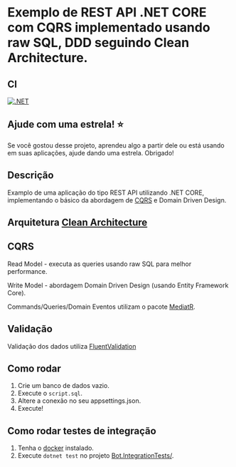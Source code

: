 Exemplo de REST API .NET CORE com CQRS implementado usando raw SQL, DDD seguindo Clean Architecture.
==============================================================

## CI

[![.NET](https://github.com/fernanduandrade/clean-architecture-api/actions/workflows/dotnet.yml/badge.svg?branch=main)](https://github.com/fernanduandrade/clean-architecture-api/actions/workflows/dotnet.yml)

## Ajude com uma estrela! :star:

Se você gostou desse projeto, aprendeu algo a partir dele ou está usando em suas aplicações, ajude dando uma estrela. Obrigado!

## Descrição
Examplo de uma aplicação do tipo REST API utilizando .NET CORE, implementando o básico da abordagem de [CQRS](https://docs.microsoft.com/en-us/azure/architecture/guide/architecture-styles/cqrs) e Domain Driven Design.


## Arquitetura [Clean Architecture](http://blog.cleancoder.com/uncle-bob/2012/08/13/the-clean-architecture.html)

## CQRS

Read Model - executa as queries usando raw SQL para melhor performance.

Write Model - abordagem Domain Driven Design (usando Entity Framework Core).

Commands/Queries/Domain Eventos utilizam o pacote [MediatR](https://github.com/jbogard/MediatR).


## Validação
Validação dos dados utiliza [FluentValidation](https://github.com/JeremySkinner/FluentValidation)


## Como rodar
1. Crie um banco de dados vazio.
2. Execute o `script.sql`.
2. Altere a conexão no seu appsettings.json.
3. Execute!

## Como rodar testes de integração
1. Tenha o [docker](https://docs.docker.com/engine/install/ubuntu/) instalado.
2. Execute `dotnet test` no projeto [Bot.IntegrationTests/](Bot.IntegrationTests/).